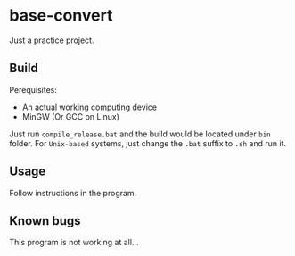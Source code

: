 # base-convert

Just a practice project.

## Build

Perequisites:

- An actual working computing device
- MinGW (Or GCC on Linux)

Just run ``compile_release.bat`` and the build would be located under ``bin`` folder. For ``Unix-based`` systems, just change the ``.bat`` suffix to ``.sh`` and run it.

## Usage

Follow instructions in the program.

## Known bugs

This program is not working at all...